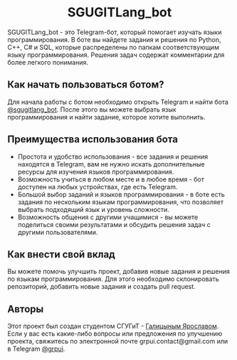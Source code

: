 <h1 align="center">SGUGITLang_bot</h1>

SGUGITLang_bot - это Telegram-бот, который помогает изучать языки программирования. В боте вы найдете задания и решения по Python, C++, C# и SQL, которые распределены по папкам соответствующим языку программирования. Решения задач содержат комментарии для более легкого понимания.

<h2>Как начать пользоваться ботом?</h2>
Для начала работы с ботом необходимо открыть Telegram и найти бота <a href="https://t.me/sgugitlang_bot">@sgugitlang_bot</a>. После этого вы можете выбрать язык программирования и найти задание, которое хотите выполнить.

<h2>Преимущества использования бота</h2>
<ul>
<li>Простота и удобство использования - все задания и решения находятся в Telegram, вам не нужно искать дополнительные ресурсы для изучения языков программирования.</li>
<li>Возможность учиться в любом месте и в любое время - бот доступен на любых устройствах, где есть Telegram.</li>
<li>Большой выбор заданий и языков программирования - в боте есть задания по нескольким языкам программирования, что позволяет выбрать подходящий язык и уровень сложности.</li>
<li>Возможность общения с другими учащимися - вы можете поделиться своими результатами и обсудить решения задач с другими пользователями.</li>
</ul>

<h2>Как внести свой вклад</h2>
Вы можете помочь улучшить проект, добавив новые задания и решения по языкам программирования. Для этого необходимо склонировать репозиторий, добавить новые задания и создать pull request.

<h2>Авторы</h2>
Этот проект был создан студентом СГУГиТ - <a href="https://github.com/GRPUI/">Галицыным Ярославом</a>. Если у вас есть какие-либо вопросы или предложения по улучшению проекта, свяжитесь по электронной почте grpui.contact@gmail.com или в Telegram <a href="https://t.me/grpui">@grpui</a>.

